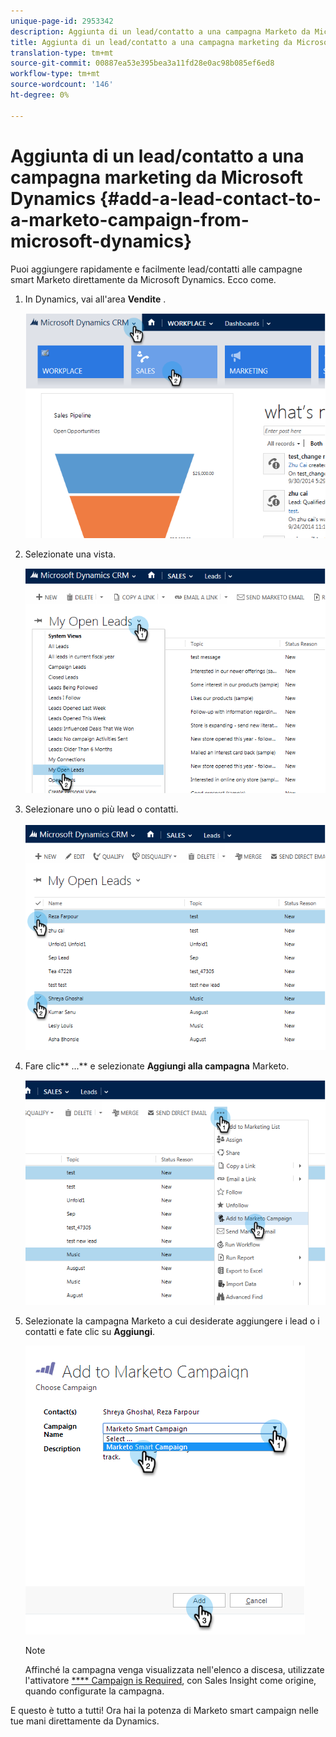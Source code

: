 ```yaml
---
unique-page-id: 2953342
description: Aggiunta di un lead/contatto a una campagna Marketo da Microsoft Dynamics - Documenti Marketo - Documentazione prodotto
title: Aggiunta di un lead/contatto a una campagna marketing da Microsoft Dynamics
translation-type: tm+mt
source-git-commit: 00887ea53e395bea3a11fd28e0ac98b085ef6ed8
workflow-type: tm+mt
source-wordcount: '146'
ht-degree: 0%

---
```



# Aggiunta di un lead/contatto a una campagna marketing da Microsoft Dynamics {#add-a-lead-contact-to-a-marketo-campaign-from-microsoft-dynamics}

Puoi aggiungere rapidamente e facilmente lead/contatti alle campagne smart Marketo direttamente da Microsoft Dynamics. Ecco come.

1. In Dynamics, vai all&#39;area **Vendite** .

   ![](assets/image2014-10-20-12-3a9-3a56.png)

1. Selezionate una vista.

   ![](assets/image2014-10-20-12-3a10-3a6.png)

1. Selezionare uno o più lead o contatti.

   ![](assets/image2014-10-20-12-3a10-3a19.png)

1. Fare clic** ...** e selezionate **Aggiungi alla campagna** Marketo.

   ![](assets/image2014-10-20-12-3a10-3a31.png)

1. Selezionate la campagna Marketo a cui desiderate aggiungere i lead o i contatti e fate clic su **Aggiungi**.

   ![](assets/image2014-10-20-12-3a10-3a42.png)

   >[!NOTE]
   >
   >Affinché la campagna venga visualizzata nell&#39;elenco a discesa, utilizzate l&#39;attivatore [**** Campaign is Required](http://docs.marketo.com/pages/viewpage.action?pageId=7514898), con Sales Insight come origine, quando configurate la campagna.

E questo è tutto a tutti! Ora hai la potenza di Marketo smart campaign nelle tue mani direttamente da Dynamics.
